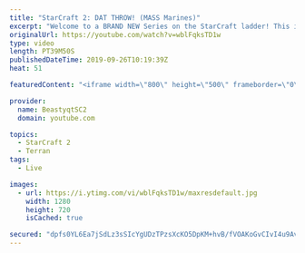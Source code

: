 ```yaml
---
title: "StarCraft 2: DAT THROW! (MASS Marines)"
excerpt: "Welcome to a BRAND NEW Series on the StarCraft ladder! This is the \"Mass Marines to Grandmaster\" challenge, where the only attacking unit that I'm allowed to make is Marines - and that's it! I am allowed to make Medivacs just so that the gaemplay is not too monotonous, but I believe I could even make"
originalUrl: https://youtube.com/watch?v=wblFqksTD1w
type: video
length: PT39M50S
publishedDateTime: 2019-09-26T10:19:39Z
heat: 51

featuredContent: "<iframe width=\"800\" height=\"500\" frameborder=\"0\" src=\"https://www.youtube.com/embed/wblFqksTD1w\" allow=\"accelerometer; autoplay; encrypted-media; gyroscope; picture-in-picture\" allowfullscreen></iframe>"

provider:
  name: BeastyqtSC2
  domain: youtube.com

topics:
  - StarCraft 2
  - Terran
tags:
  - Live

images:
  - url: https://i.ytimg.com/vi/wblFqksTD1w/maxresdefault.jpg
    width: 1280
    height: 720
    isCached: true

secured: "dpfs0YL6Ea7jSdLz3sSIcYgUDzTPzsXcKO5DpKM+hvB/fVOAKoGvCIvI4u9Av6Etf8FcoxBXcKjVE5/OglEddqssYkW1XHl3dBuZlvF1H5TbtU0TRlKmeMx8eVaQKahyybLqkcuCY7caO0AYk7xzmb1cS4rH//gh89SQtkdFABF1E1VIQ3+/vtSd8e/a5ihxseQhaUYtElsoVRgYfr28RdX/6drIuE3dEAxyiJycLGlVdVH2qSGWWuTo++9Tnze0PEJGr+hlq6PXOzqZ/ApBIcUOaZcyJFvN6+KN9dUA+ltcZGm/vLNpA9yNCxR5alVjGh8KLKg+FT7cCqgVtl74WkSOdCYuzDv37stfWdPf8H78BTbkHKYNobpSayhgWO+aijXTu2wKzLcFWjqd0JZw9DKV2Vz+ot9TydcHp8v9Dlk=;k4L0gqy49K5yDbgi/Bm5PQ=="
---
```


